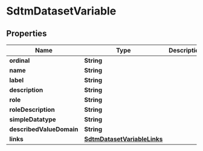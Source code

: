 

# SdtmDatasetVariable

## Properties

Name | Type | Description | Notes
------------ | ------------- | ------------- | -------------
**ordinal** | **String** |  |  [optional]
**name** | **String** |  |  [optional]
**label** | **String** |  |  [optional]
**description** | **String** |  |  [optional]
**role** | **String** |  |  [optional]
**roleDescription** | **String** |  |  [optional]
**simpleDatatype** | **String** |  |  [optional]
**describedValueDomain** | **String** |  |  [optional]
**links** | [**SdtmDatasetVariableLinks**](SdtmDatasetVariableLinks.md) |  |  [optional]




